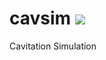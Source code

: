 # cavsim <a target="_blank" href="https://travis-ci.com/DHaspel/cavsim/branches"><img src="https://travis-ci.com/DHaspel/cavsim.svg?branch=master"></a>
Cavitation Simulation
